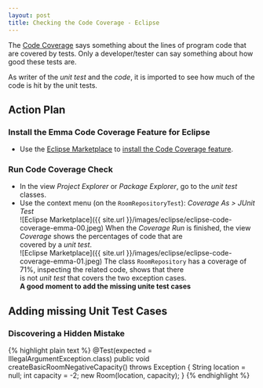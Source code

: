 ```yaml
---
layout: post
title: Checking the Code Coverage - Eclipse
---
```

The [Code Coverage](http://martinfowler.com/bliki/TestCoverage.html) says something about the lines of program code
that are covered by tests. Only a developer/tester can say something about how good these tests are. 

As writer of the _unit test_ and the _code_, it is imported to see how much of the code is hit by the unit tests. 


## Action Plan

### Install the Emma Code Coverage Feature for Eclipse

- Use the [Eclipse Marketplace](http://marketplace.eclipse.org/) to
  [install the Code Coverage feature](http://verhagen.github.io/eclipse-tip-marketplace-add-emma/). 

### Run Code Coverage Check

- In the view _Project Explorer_ or _Package Explorer_, go to the _unit test_ classes.
- Use the context menu (on the `RoomRepositoryTest`): _Coverage As > JUnit Test_  
![Eclipse Marketplace]({{ site.url }}/images/eclipse/eclipse-code-coverage-emma-00.jpeg)
  When the _Coverage Run_ is finished, the view _Coverage_ shows the percentages of code that are  
  covered by a _unit test_.  
![Eclipse Marketplace]({{ site.url }}/images/eclipse/eclipse-code-coverage-emma-01.jpeg)
  The class `RoomRepository` has a coverage of 71%, inspecting the related code, shows that there  
  is not _unit test_ that covers the two exception cases.  
  __A good moment to add the missing unite test cases__


## Adding missing Unit Test Cases


### Discovering a Hidden Mistake

{% highlight plain text %}
	@Test(expected = IllegalArgumentException.class)
	public void createBasicRoomNegativeCapacity() throws Exception {
		String location = null;
		int capacity = -2;
		new Room(location, capacity);
	}
{% endhighlight %}
